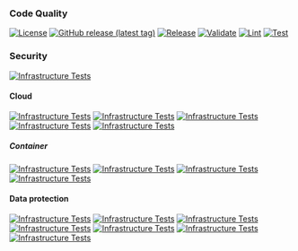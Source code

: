 ### Code Quality
[![License](https://img.shields.io/github/license/geekcell/terraform-aws-iam-role)](https://github.com/geekcell/terraform-aws-iam-role/blob/master/LICENSE)
[![GitHub release (latest tag)](https://img.shields.io/github/v/release/geekcell/terraform-aws-iam-role?logo=github&sort=semver)](https://github.com/geekcell/terraform-aws-iam-role/releases)
[![Release](https://github.com/geekcell/terraform-aws-iam-role/actions/workflows/release.yaml/badge.svg)](https://github.com/geekcell/terraform-aws-iam-role/actions/workflows/release.yaml)
[![Validate](https://github.com/geekcell/terraform-aws-iam-role/actions/workflows/validate.yaml/badge.svg)](https://github.com/geekcell/terraform-aws-iam-role/actions/workflows/validate.yaml)
[![Lint](https://github.com/geekcell/terraform-aws-iam-role/actions/workflows/linter.yaml/badge.svg)](https://github.com/geekcell/terraform-aws-iam-role/actions/workflows/linter.yaml)
[![Test](https://github.com/geekcell/terraform-aws-iam-role/actions/workflows/test.yaml/badge.svg)](https://github.com/geekcell/terraform-aws-iam-role/actions/workflows/test.yaml)

### Security
[![Infrastructure Tests](https://www.bridgecrew.cloud/badges/github/geekcell/terraform-aws-iam-role/general)](https://www.bridgecrew.cloud/link/badge?vcs=github&fullRepo=geekcell%2Fterraform-aws-iam-role&benchmark=INFRASTRUCTURE+SECURITY)

#### Cloud
[![Infrastructure Tests](https://www.bridgecrew.cloud/badges/github/geekcell/terraform-aws-iam-role/cis_aws)](https://www.bridgecrew.cloud/link/badge?vcs=github&fullRepo=geekcell%2Fterraform-aws-iam-role&benchmark=CIS+AWS+V1.2)
[![Infrastructure Tests](https://www.bridgecrew.cloud/badges/github/geekcell/terraform-aws-iam-role/cis_aws_13)](https://www.bridgecrew.cloud/link/badge?vcs=github&fullRepo=geekcell%2Fterraform-aws-iam-role&benchmark=CIS+AWS+V1.3)
[![Infrastructure Tests](https://www.bridgecrew.cloud/badges/github/geekcell/terraform-aws-iam-role/cis_azure)](https://www.bridgecrew.cloud/link/badge?vcs=github&fullRepo=geekcell%2Fterraform-aws-iam-role&benchmark=CIS+AZURE+V1.1)
[![Infrastructure Tests](https://www.bridgecrew.cloud/badges/github/geekcell/terraform-aws-iam-role/cis_azure_13)](https://www.bridgecrew.cloud/link/badge?vcs=github&fullRepo=geekcell%2Fterraform-aws-iam-role&benchmark=CIS+AZURE+V1.3)
[![Infrastructure Tests](https://www.bridgecrew.cloud/badges/github/geekcell/terraform-aws-iam-role/cis_gcp)](https://www.bridgecrew.cloud/link/badge?vcs=github&fullRepo=geekcell%2Fterraform-aws-iam-role&benchmark=CIS+GCP+V1.1)

##### Container
[![Infrastructure Tests](https://www.bridgecrew.cloud/badges/github/geekcell/terraform-aws-iam-role/cis_kubernetes_16)](https://www.bridgecrew.cloud/link/badge?vcs=github&fullRepo=geekcell%2Fterraform-aws-iam-role&benchmark=CIS+KUBERNETES+V1.6)
[![Infrastructure Tests](https://www.bridgecrew.cloud/badges/github/geekcell/terraform-aws-iam-role/cis_eks_11)](https://www.bridgecrew.cloud/link/badge?vcs=github&fullRepo=geekcell%2Fterraform-aws-iam-role&benchmark=CIS+EKS+V1.1)
[![Infrastructure Tests](https://www.bridgecrew.cloud/badges/github/geekcell/terraform-aws-iam-role/cis_gke_11)](https://www.bridgecrew.cloud/link/badge?vcs=github&fullRepo=geekcell%2Fterraform-aws-iam-role&benchmark=CIS+GKE+V1.1)
[![Infrastructure Tests](https://www.bridgecrew.cloud/badges/github/geekcell/terraform-aws-iam-role/cis_kubernetes)](https://www.bridgecrew.cloud/link/badge?vcs=github&fullRepo=geekcell%2Fterraform-aws-iam-role&benchmark=CIS+KUBERNETES+V1.5)

#### Data protection
[![Infrastructure Tests](https://www.bridgecrew.cloud/badges/github/geekcell/terraform-aws-iam-role/soc2)](https://www.bridgecrew.cloud/link/badge?vcs=github&fullRepo=geekcell%2Fterraform-aws-iam-role&benchmark=SOC2)
[![Infrastructure Tests](https://www.bridgecrew.cloud/badges/github/geekcell/terraform-aws-iam-role/pci)](https://www.bridgecrew.cloud/link/badge?vcs=github&fullRepo=geekcell%2Fterraform-aws-iam-role&benchmark=PCI-DSS+V3.2)
[![Infrastructure Tests](https://www.bridgecrew.cloud/badges/github/geekcell/terraform-aws-iam-role/pci_dss_v321)](https://www.bridgecrew.cloud/link/badge?vcs=github&fullRepo=geekcell%2Fterraform-aws-iam-role&benchmark=PCI-DSS+V3.2.1)
[![Infrastructure Tests](https://www.bridgecrew.cloud/badges/github/geekcell/terraform-aws-iam-role/iso)](https://www.bridgecrew.cloud/link/badge?vcs=github&fullRepo=geekcell%2Fterraform-aws-iam-role&benchmark=ISO27001)
[![Infrastructure Tests](https://www.bridgecrew.cloud/badges/github/geekcell/terraform-aws-iam-role/nist)](https://www.bridgecrew.cloud/link/badge?vcs=github&fullRepo=geekcell%2Fterraform-aws-iam-role&benchmark=NIST-800-53)
[![Infrastructure Tests](https://www.bridgecrew.cloud/badges/github/geekcell/terraform-aws-iam-role/hipaa)](https://www.bridgecrew.cloud/link/badge?vcs=github&fullRepo=geekcell%2Fterraform-aws-iam-role&benchmark=HIPAA)
[![Infrastructure Tests](https://www.bridgecrew.cloud/badges/github/geekcell/terraform-aws-iam-role/fedramp_moderate)](https://www.bridgecrew.cloud/link/badge?vcs=github&fullRepo=geekcell%2Fterraform-aws-iam-role&benchmark=FEDRAMP+%28MODERATE%29)
